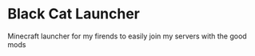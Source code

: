 # Black Cat Launcher

Minecraft launcher for my firends to easily join my servers with the good mods
